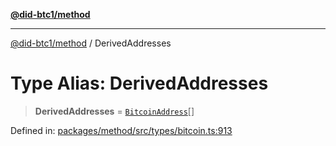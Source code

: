 [**@did-btc1/method**](../README.md)

***

[@did-btc1/method](../globals.md) / DerivedAddresses

# Type Alias: DerivedAddresses

> **DerivedAddresses** = [`BitcoinAddress`](BitcoinAddress.md)[]

Defined in: [packages/method/src/types/bitcoin.ts:913](https://github.com/dcdpr/did-btc1-js/blob/751aedd75738c26882a2149e644ae32b9e424707/packages/method/src/types/bitcoin.ts#L913)

